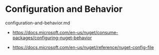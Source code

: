 # Configuration and Behavior

configuration-and-behavior.md

*   https://docs.microsoft.com/en-us/nuget/consume-packages/configuring-nuget-behavior

*   https://docs.microsoft.com/en-us/nuget/reference/nuget-config-file


